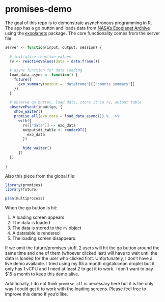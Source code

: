 
<!-- README.md is generated from README.Rmd. Please edit that file -->

# promises-demo

<!-- badges: start -->

<!-- badges: end -->

The goal of this repo is to demonstrate asynchronous programming in R.
The app has a go button and loads data from [NASA’s Exoplanet
Archive](https://exoplanetarchive.ipac.caltech.edu/) using the
[exoplanets](https://github.com/tyluRp/exoplanets) package. The core
functionality comes from the server file:

``` r
server <- function(input, output, session) {
  
  # initialize reactive values
  rv <- reactiveValues(data = data.frame())
  
  # async function for data loading
  load_data_async <- function() {
    future({ 
      exo_summary(output = "dataframe")[["counts_summary"]] 
    })
  }
  
  # observe go button, load data, store it in rv, output table
  observeEvent(input$go, {
    show_waiter()
    promise_all(exo_data = load_data_async()) %...>%
      with({
        rv[["data"]] <- exo_data
        output$dt_table <- renderDT({
          exo_data
        })
        
        hide_waiter()
      })
  })
  
}
```

Also this piece from the global file:

``` r
library(promises)
library(future)

plan(multiprocess)
```

When the go button is hit:

1.  A loading screen appears
2.  The data is loaded
3.  The data is stored to the `rv` object
4.  A datatable is rendered
5.  The loading screen disappears.

If we omit the future/promises stuff, 2 users will hit the go button
around the same time and one of them (whoever clicked last) will have to
wait until the data is loaded for the user who clicked first.
Unfortunately, I don’t have a live demo available. I tried using my $5 a
month digitalocean droplet but it only has 1 vCPU and I need at least 2
to get it to work. I don’t want to pay $15 a month to keep this demo
alive.

Additionally, I do not think `promise_all` is necessary here but it is
the only way I could get it to work with the loading screens. Please
feel free to improve this demo if you’d like.
